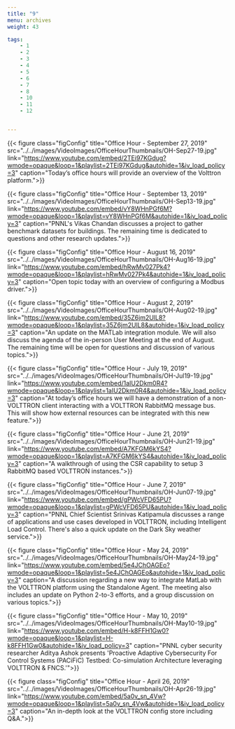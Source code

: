 ```yaml
---
title: "9"
menu: archives
weight: 43

tags: 
    - 1
    - 2
    - 3
    - 4
    - 5
    - 6
    - 7
    - 8
    - 10
    - 11
    - 12


---
```



{{< figure class="figConfig" title="Office Hour - September 27, 2019" src="../../images/VideoImages/OfficeHourThumbnails/OH-Sep27-19.jpg" link="https://www.youtube.com/embed/2TEi97KGdug?wmode=opaque&loop=1&playlist=2TEi97KGdug&autohide=1&iv_load_policy=3" caption="Today’s office hours will provide an overview of the Volttron platform.">}}

{{< figure class="figConfig" title="Office Hour - September 13, 2019" src="../../images/VideoImages/OfficeHourThumbnails/OH-Sep13-19.jpg" link="https://www.youtube.com/embed/vY8WHnPGf6M?wmode=opaque&loop=1&playlist=vY8WHnPGf6M&autohide=1&iv_load_policy=3" caption="PNNL's Vikas Chandan discusses a project to gather benchmark datasets for buildings. The remaining time is dedicated to questions and other research updates.">}}

{{< figure class="figConfig" title="Office Hour - August 16, 2019" src="../../images/VideoImages/OfficeHourThumbnails/OH-Aug16-19.jpg" link="https://www.youtube.com/embed/hRwMv027Pk4?wmode=opaque&loop=1&playlist=hRwMv027Pk4&autohide=1&iv_load_policy=3" caption="Open topic today with an overview of configuring a Modbus driver.">}}

{{< figure class="figConfig" title="Office Hour - August 2, 2019" src="../../images/VideoImages/OfficeHourThumbnails/OH-Aug02-19.jpg" link="https://www.youtube.com/embed/35Z6jm2UlL8?wmode=opaque&loop=1&playlist=35Z6jm2UlL8&autohide=1&iv_load_policy=3" caption="An update on the MATLab integration module. We will also discuss the agenda of the in-person User Meeting at the end of August. The remaining time will be open for questions and discussion of various topics.">}}

{{< figure class="figConfig" title="Office Hour - July 19, 2019" src="../../images/VideoImages/OfficeHourThumbnails/OH-Jul19-19.jpg" link="https://www.youtube.com/embed/1aIU2Dkm0R4?wmode=opaque&loop=1&playlist=1aIU2Dkm0R4&autohide=1&iv_load_policy=3" caption="At today’s office hours we will have a demonstration of a non-VOLTTRON client interacting with a VOLTTRON RabbitMQ message bus. This will show how external resources can be integrated with this new feature.">}}

{{< figure class="figConfig" title="Office Hour - June 21, 2019" src="../../images/VideoImages/OfficeHourThumbnails/OH-Jun21-19.jpg" link="https://www.youtube.com/embed/A7KFGM6kYS4?wmode=opaque&loop=1&playlist=A7KFGM6kYS4&autohide=1&iv_load_policy=3" caption="A walkthrough of using the CSR capability to setup 3 RabbitMQ based VOLTTRON instances.">}}

{{< figure class="figConfig" title="Office Hour - June 7, 2019" src="../../images/VideoImages/OfficeHourThumbnails/OH-Jun07-19.jpg" link="https://www.youtube.com/embed/gPWcVFD65PU?wmode=opaque&loop=1&playlist=gPWcVFD65PU&autohide=1&iv_load_policy=3" caption="PNNL Chief Scientist Srinivas Katipamula discusses a range of applications and use cases developed in VOLTTRON, including Intelligent Load Control. There's also a quick update on the Dark Sky weather service.">}}

{{< figure class="figConfig" title="Office Hour - May 24, 2019" src="../../images/VideoImages/OfficeHourThumbnails/OH-May24-19.jpg" link="https://www.youtube.com/embed/5e4JChOAGEo?wmode=opaque&loop=1&playlist=5e4JChOAGEo&autohide=1&iv_load_policy=3" caption="A discussion regarding a new way to integrate MatLab with the VOLTTRON platform using the Standalone Agent. The meeting also includes an update on Python 2-to-3 efforts, and a group discussion on various topics.">}}

{{< figure class="figConfig" title="Office Hour - May 10, 2019" src="../../images/VideoImages/OfficeHourThumbnails/OH-May10-19.jpg" link="https://www.youtube.com/embed/H-k8FFH1Gw0?wmode=opaque&loop=1&playlist=H-k8FFH1Gw0&autohide=1&iv_load_policy=3" caption="PNNL cyber security researcher Aditya Ashok presents 'Proactive Adaptive Cybersecurity For Control Systems (PACiFiC) Testbed: Co-simulation Architecture leveraging VOLTTRON & FNCS.'">}}

{{< figure class="figConfig" title="Office Hour - April 26, 2019" src="../../images/VideoImages/OfficeHourThumbnails/OH-Apr26-19.jpg" link="https://www.youtube.com/embed/5a0v_sn_4Vw?wmode=opaque&loop=1&playlist=5a0v_sn_4Vw&autohide=1&iv_load_policy=3" caption="An in-depth look at the VOLTTRON config store including Q&A.">}}
